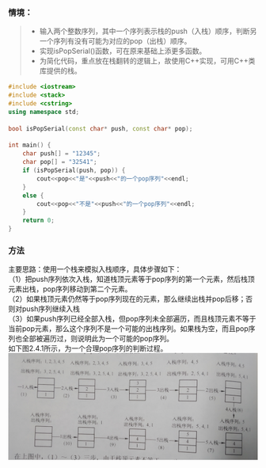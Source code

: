 ### 情境：

> - 输入两个整数序列，其中一个序列表示栈的push（入栈）顺序，判断另一个序列有没有可能为对应的pop（出栈）顺序。<br>
> - 实现isPopSerial()函数，可在原来基础上添更多函数。
> - 为简化代码，重点放在栈翻转的逻辑上，故使用C++实现，可用C++类库提供的栈。

```C++
#include <iostream>
#include <stack>
#include <cstring>
using namespace std;

bool isPopSerial(const char* push, const char* pop);

int main() {
	char push[] = "12345";
	char pop[] = "32541";
	if (isPopSerial(push, pop)) {
		cout<<pop<<"是"<<push<<"的一个pop序列"<<endl;
	}
	else {
		cout<<pop<<"不是"<<push<<"的一个pop序列"<<endl;
	}
	return 0;
}
```


### 方法
主要思路：使用一个栈来模拟入栈顺序，具体步骤如下：<br>
（1）把push序列依次入栈，知道栈顶元素等于pop序列的第一个元素，然后栈顶元素出栈，pop序列移动到第二个元素。<br>
（2）如果栈顶元素仍然等于pop序列现在的元素，那么继续出栈并pop后移；否则对push序列继续入栈<br>
（3）如果push序列已经全部入栈，但pop序列未全部遍历，而且栈顶元素不等于当前pop元素，那么这个序列不是一个可能的出栈序列。如果栈为空，而且pop序列也全部被遍历过，则说明此为一个可能的pop序列。<br>
如下图2.4.1所示，为一个合理pop序列的判断过程。<br>
![img2.4.1 图](https://github.com/Newbie-W/ProgrammerAlgorithmInterview/blob/master/pics/2.04/img%202.4.1.PNG)<br>
